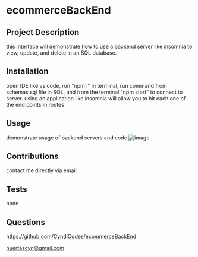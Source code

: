 # ecommerceBackEnd

 ## Project Description
  this interface will demonstrate how to use a backend server like insomnia to view, update, and delete in an SQL database.

 ## Installation
 open IDE like vs code, run "npm i" in terminal, run command from schemas.sql file in SQL, and from the terminal "npm start" to connect to server. using an application like insomnia will allow you to hit each one of the end points in routes

 ## Usage
  demonstrate usage of backend servers and code
  ![image](https://github.com/CyndiCodes/ecommerceBackEnd/assets/135991739/b8fba5f6-97ee-4b5e-841e-6142a5b99225)


 ## Contributions
  contact me directly via email
 
 ## Tests
  none
 
 ## Questions
 
 https://github.com/CyndiCodes/ecommerceBackEnd 

 [huertascyn@gmail.com](huertascyn@gmail.com)

  
  
